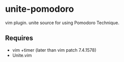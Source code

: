 unite-pomodoro
==============

vim plugin. unite source for using Pomodoro Technique.


## Requires

* vim +timer (later than vim patch 7.4.1578)
* Unite.vim
